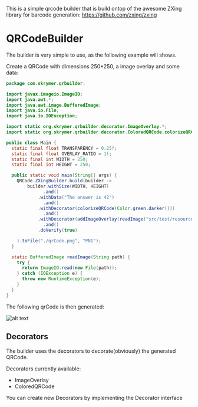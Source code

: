 This is a simple qrcode builder that is build ontop of the awesome ZXing library for barcode generation: https://github.com/zxing/zxing

QRCodeBuilder
=========

The builder is very simple to use, as the following example will shows.

Create a QRCode with dimensions 250*250, a image overlay and some data:

```java
package com.skrymer.qrbuilder;

import javax.imageio.ImageIO;
import java.awt.*;
import java.awt.image.BufferedImage;
import java.io.File;
import java.io.IOException;

import static org.skrymer.qrbuilder.decorator.ImageOverlay.*;
import static org.skrymer.qrbuilder.decorator.ColoredQRCode.colorizeQRCode;

public class Main {
  static final float TRANSPARENCY = 0.25f;
  static final float OVERLAY_RATIO = 1f;
  static final int WIDTH = 250;
  static final int HEIGHT = 250;

  public static void main(String[] args) {
    QRCode.ZXingBuilder.build(builder ->
        builder.withSize(WIDTH, HEIGHT)
              .and()
            .withData("The answer is 42")
              .and()
            .withDecorator(colorizeQRCode(Color.green.darker()))
              .and()
            .withDecorator(addImageOverlay(readImage("src/test/resources/images/skull_bw.png"), TRANSPARENCY, OVERLAY_RATIO))
              .and()
            .doVerify(true)

    ).toFile("./qrCode.png", "PNG");
  }

  static BufferedImage readImage(String path) {
    try {
      return ImageIO.read(new File(path));
    } catch (IOException e) {
      throw new RuntimeException(e);
    }
  }
}
```
The following qrCode is then generated:

![alt text](https://raw.github.com/wiki/skrymer/qrbuilder/images/qrcode.png "QRCode")

## Decorators

The builder uses the decorators to decorate(obviously) the generated QRCode. 

Decorators currently available:
* ImageOverlay 
* ColoredQRCode 

You can create new Decorators by implementing the Decorator interface
